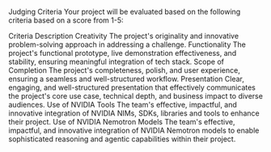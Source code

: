 Judging Criteria
Your project will be evaluated based on the following criteria based on a score from 1-5:

Criteria	Description
Creativity	The project's originality and innovative problem-solving approach in addressing a challenge.
Functionality	The project's functional prototype, live demonstration effectiveness, and stability, ensuring meaningful integration of tech stack.
Scope of Completion	The project's completeness, polish, and user experience, ensuring a seamless and well-structured workflow.
Presentation	Clear, engaging, and well-structured presentation that effectively communicates the project's core use case, technical depth, and business impact to diverse audiences.
Use of NVIDIA Tools	The team's effective, impactful, and innovative integration of NVIDIA NIMs, SDKs, libraries and tools to enhance their project.
Use of NVIDIA Nemotron Models	The team's effective, impactful, and innovative integration of NVIDIA Nemotron models to enable sophisticated reasoning and agentic capabilities within their project.